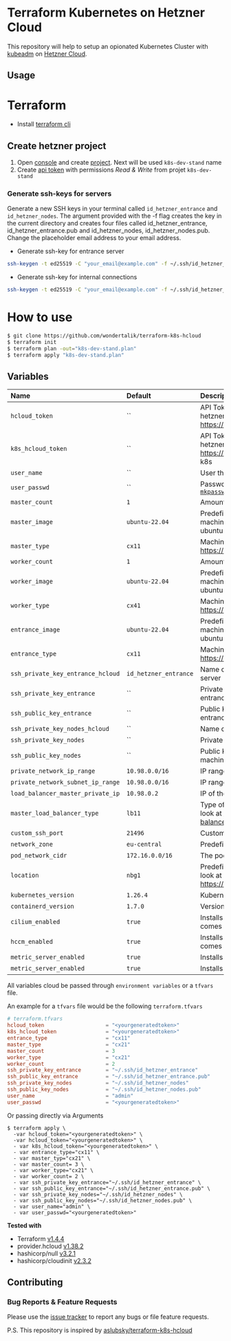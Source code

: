 # Terraform Kubernetes on Hetzner Cloud

This repository will help to setup an opionated Kubernetes Cluster with [kubeadm](https://kubernetes.io/docs/setup/independent/create-cluster-kubeadm/) on [Hetzner Cloud](https://www.hetzner.com/cloud?country=us).

## Usage

# Terraform

- Install [terraform cli](https://developer.hashicorp.com/terraform/tutorials/aws-get-started/install-cli)

## Create hetzner project

1. Open [console](https://console.hetzner.cloud) and create [project](https://docs.hetzner.com/cloud/general/faq). Next will be used  `k8s-dev-stand` name
2. Create [api token](https://docs.hetzner.com/cloud/api/getting-started/generating-api-token) with permissions *Read & Write* from projet `k8s-dev-stand`

### Generate ssh-keys for servers

Generate a new SSH keys in your terminal called `id_hetzner_entrance` and `id_hetzner_nodes`. The argument provided with the -f flag creates the key in the current directory and creates four files called id_hetzner_entrance, id_hetzner_entrance.pub and id_hetzner_nodes, id_hetzner_nodes.pub. Change the placeholder email address to your email address.

- Generate ssh-key for entrance server

```sh
ssh-keygen -t ed25519 -C "your_email@example.com" -f ~/.ssh/id_hetzner_entrance
```

- Generate ssh-key for internal connections

```sh
ssh-keygen -t ed25519 -C "your_email@example.com" -f ~/.ssh/id_hetzner_nodes
```




# How to use

```sh
$ git clone https://github.com/wondertalik/terraform-k8s-hcloud
$ terraform init
$ terraform plan -out="k8s-dev-stand.plan"
$ terraform apply "k8s-dev-stand.plan"
```

## Variables

| Name                              | Default               | Description                                                                                                                                              | Required |
| :-------------------------------- | :-------------------- | :------------------------------------------------------------------------------------------------------------------------------------------------------- | :------: |
| `hcloud_token`                    | ``                    | API Token that will be generated through your hetzner cloud project https://console.hetzner.cloud/projects                                               |   Yes    |
| `k8s_hcloud_token`                | ``                    | API Token that will be generated through your hetzner cloud project https://console.hetzner.cloud/projects, used by k8s                                  |   Yes    |
| `user_name`                       | ``                    | User that wil be created in all nodes                                                                                                                    |   Yes    |
| `user_passwd`                     | ``                    | Password hash `` for new user created by [`mkpasswd --method=SHA-512 --rounds=4096`](https://cloudinit.readthedocs.io/en/latest/reference/examples.html) |   Yes    |
| `master_count`                    | `1`                   | Amount of masters that will be created                                                                                                                   |    No    |
| `master_image`                    | `ubuntu-22.04`        | Predefined Image that will be used to spin up the machines (Currently supported: ubuntu-22.04, ubuntu-20.04, ubuntu-18.04)                               |    No    |
| `master_type`                     | `cx11`                | Machine type for more types have a look at https://www.hetzner.de/cloud                                                                                  |    No    |
| `worker_count`                    | `1`                   | Amount of workers that will be created                                                                                                                   |    No    |
| `worker_image`                    | `ubuntu-22.04`        | Predefined Image that will be used to spin up the machines (Currently supported: ubuntu-22.04, ubuntu-20.04, ubuntu-18.04)                               |    No    |
| `worker_type`                     | `cx41`                | Machine type for more types have a look at https://www.hetzner.de/cloud                                                                                  |    No    |
| `entrance_image`                  | `ubuntu-22.04`        | Predefined Image that will be used to spin up the machines (Currently supported: ubuntu-22.04, ubuntu-20.04, ubuntu-18.04)                               |    No    |
| `entrance_type`                   | `cx11`                | Machine type for more types have a look at https://www.hetzner.de/cloud                                                                                  |    No    |
| `ssh_private_key_entrance_hcloud` | `id_hetzner_entrance` | Name of the ssh key in hcloud for entrance server                                                                                                        |    No    |
| `ssh_private_key_entrance`        | ``                    | Private Key to authorized the access for the entrance server                                                                                             |   Yes    |
| `ssh_public_key_entrance`         | ``                    | Public Key to authorized the access for the entrance server                                                                                              |   Yes    |
| `ssh_private_key_nodes_hcloud`    | ``                    | Name of the ssh key in hcloud for the machines                                                                                                           |    No    |
| `ssh_private_key_nodes`           | ``                    | Private Key to access the machines                                                                                                                       |   Yes    |
| `ssh_public_key_nodes`            | ``                    | Public Key to authorized the access for the machines                                                                                                     |   Yes    |
| `private_network_ip_range`        | `10.98.0.0/16`        | IP range of private network                                                                                                                              |    No    |
| `private_network_subnet_ip_range` | `10.98.0.0/16`        | IP range of private sub network                                                                                                                          |    No    |
| `load_balancer_master_private_ip` | `10.98.0.2`           | IP of the master load balancer                                                                                                                           |    No    |
| `master_load_balancer_type`       | `lb11`                | Type of the loadbalancer, for more type have a look at https://docs.hetzner.com/cloud/load-balancers/overview                                            |    No    |
| `custom_ssh_port`                 | `21496`               | Custom ssh port for open ssh server                                                                                                                      |    No    |
| `network_zone`                    | `eu-central`          | Predefined network zone                                                                                                                                  |    No    |
| `pod_network_cidr`                | `172.16.0.0/16`       | The pod IPs that was created at installation time                                                                                                        |    No    |
| `location`                        | `nbg1`                | Predefined location, for more locations have a look at https://docs.hetzner.com/cloud/general/locations                                                  |    No    |
| `kubernetes_version`              | `1.26.4`              | Kubernetes version that will be installed                                                                                                                |    No    |
| `containerd_version`              | `1.7.0`               | Version of containerd (container runtimes)                                                                                                               |    No    |
| `cilium_enabled`                  | `true`                | Installs Cilium Network Provider after the master comes up                                                                                               |    No    |
| `hccm_enabled`                    | `true`                | Installs Hetzner Cloud Provider after the master comes up                                                                                                |    No    |
| `metric_server_enabled`           | `true`                | Installs Metrics Server after the master comes up                                                                                                        |    No    |
| `metric_server_enabled`           | `true`                | Installs Metrics Server after the master comes up                                                                                                        |    No    |

All variables cloud be passed through `environment variables` or a `tfvars` file.

An example for a `tfvars` file would be the following `terraform.tfvars`

```toml
# terraform.tfvars
hcloud_token                    = "<yourgeneratedtoken>"
k8s_hcloud_token                = "<yourgeneratedtoken>"
entrance_type                   = "cx11"
master_type                     = "cx21"
master_count                    = 3
worker_type                     = "cx21"
worker_count                    = 2
ssh_private_key_entrance        = "~/.ssh/id_hetzner_entrance"
ssh_public_key_entrance         = "~/.ssh/id_hetzner_entrance.pub"
ssh_private_key_nodes           = "~/.ssh/id_hetzner_nodes"
ssh_public_key_nodes            = "~/.ssh/id_hetzner_nodes.pub"
user_name                       = "admin"
user_passwd                     = "<yourgeneratedtoken>"
```

Or passing directly via Arguments

```console
$ terraform apply \
  -var hcloud_token="<yourgeneratedtoken>" \
  -var hcloud_token="<yourgeneratedtoken>" \
  - var k8s_hcloud_token="<yourgeneratedtoken>" \
  - var entrance_type="cx11" \
  - var master_typ="cx21" \
  - var master_count= 3 \
  - var worker_type="cx21" \
  - var worker_count= 2 \
  - var ssh_private_key_entrance="~/.ssh/id_hetzner_entrance" \
  - var ssh_public_key_entrance="~/.ssh/id_hetzner_entrance.pub" \
  - var ssh_private_key_nodes="~/.ssh/id_hetzner_nodes" \
  - var ssh_public_key_nodes="~/.ssh/id_hetzner_nodes.pub" \
  - var user_name="admin" \
  - var user_passwd="<yourgeneratedtoken>"
```

**Tested with**

- Terraform [v1.4.4](https://github.com/hashicorp/terraform/tree/v1.4.4)
- provider.hcloud [v1.38.2](https://github.com/terraform-providers/terraform-provider-hcloud)
- hashicorp/null [v3.2.1](https://github.com/terraform-providers/terraform-provider-hcloud)
- hashicorp/cloudinit [v2.3.2](https://registry.terraform.io/providers/hashicorp/cloudinit)

## Contributing

### Bug Reports & Feature Requests

Please use the [issue tracker](https://github.com/wondertalik/terraform-k8s-hcloud/issues) to report any bugs or file feature requests.

P.S. This repository is inspired by [aslubsky/terraform-k8s-hcloud](https://github.com/aslubsky/terraform-k8s-hcloud)